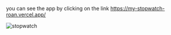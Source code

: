 you can see the app by clicking on the link https://my-stopwatch-roan.vercel.app/

![stopwatch](https://user-images.githubusercontent.com/102217295/197382287-89e95d92-c6df-4609-9349-1fbdb3533648.png)
